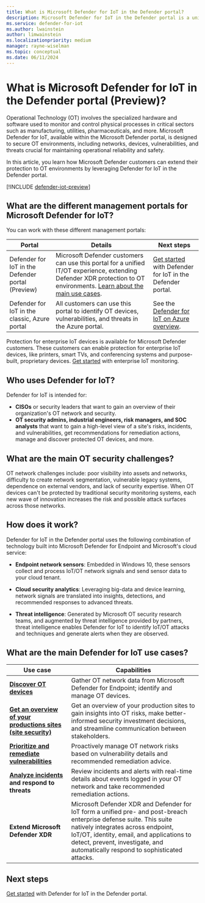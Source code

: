 ```yaml
---
title: What is Microsoft Defender for IoT in the Defender portal?
description: Microsoft Defender for IoT in the Defender portal is a unified security solution built specifically to identify IoT and OT devices, vulnerabilities, and threats.
ms.service: defender-for-iot
ms.author: lwainstein
author: limwainstein
ms.localizationpriority: medium
manager: rayne-wiselman
ms.topic: conceptual
ms.date: 06/11/2024
---
```


# What is Microsoft Defender for IoT in the Defender portal (Preview)?

Operational Technology (OT) involves the specialized hardware and software used to monitor and control physical processes in critical sectors such as manufacturing, utilities, pharmaceuticals, and more. Microsoft Defender for IoT, available within the Microsoft Defender portal, is designed to secure OT environments, including networks, devices, vulnerabilities, and threats crucial for maintaining operational reliability and safety.

In this article, you learn how Microsoft Defender customers can extend their protection to OT environments by leveraging Defender for IoT in the Defender portal.

[!INCLUDE [defender-iot-preview](../includes//defender-for-iot-defender-public-preview.md)]

## What are the different management portals for Microsoft Defender for IoT?

You can work with these different management portals:

|Portal|Details|Next steps|
|---|---|---|
|Defender for IoT in the Defender portal (Preview)|Microsoft Defender customers can use this portal for a unified IT/OT experience, extending Defender XDR protection to OT environments. [Learn about the main use cases](#what-are-the-main-defender-for-iot-use-cases).|[Get started](get-started.md) with Defender for IoT in the Defender portal.|
|Defender for IoT in the classic, Azure portal|All customers can use this portal to identify OT devices, vulnerabilities, and threats in the Azure portal.|See the [Defender for IoT on Azure overview](/azure/defender-for-iot/organizations/overview).|

Protection for enterprise IoT devices is available for Microsoft Defender customers. These customers can enable protection for enterprise IoT devices, like printers, smart TVs, and conferencing systems and purpose-built, proprietary devices. [Get started](/defender-for-iot/enterprise-iot-get-started.md) with enterprise IoT monitoring.

## Who uses Defender for IoT?

Defender for IoT is intended for:

- **CISOs** or security leaders that want to gain an overview of their organization's OT network and security.
- **OT security admins, industrial engineers, risk managers, and SOC analysts** that want to gain a high-level view of a site's risks, incidents, and vulnerabilities, get recommendations for remediation actions, manage and discover protected OT devices, and more.

## What are the main OT security challenges?

OT network challenges include: poor visibility into assets and networks, difficulty to create network segmentation, vulnerable legacy systems, dependence on external vendors, and lack of security expertise. When OT devices can't be protected by traditional security monitoring systems, each new wave of innovation increases the risk and possible attack surfaces across those networks.

## How does it work?

Defender for IoT in the Defender portal uses the following combination of technology built into Microsoft Defender for Endpoint and Microsoft's cloud service:

- **Endpoint network sensors**: Embedded in Windows 10, these sensors collect and process IoT/OT network signals and send sensor data to your cloud tenant.

- **Cloud security analytics**: Leveraging big-data and device learning, network signals are translated into insights, detections, and recommended responses to advanced threats.

- **Threat intelligence**: Generated by Microsoft OT security research teams, and augmented by threat intelligence provided by partners, threat intelligence enables Defender for IoT to identify IoT/OT attacks and techniques and generate alerts when they are observed.

## What are the main Defender for IoT use cases?

|Use case|Capabilities|
|---|---|
|**[Discover OT devices](manage-devices-inventory.md)**|Gather OT network data from Microsoft Defender for Endpoint; identify and  manage OT devices.|
|**[Get an overview of your productions sites (site security)](site-security-overview.md)**|Get an overview of your production sites to gain insights into OT risks, make better-informed security investment decisions, and streamline communication between stakeholders.|
|**[Prioritize and remediate vulnerabilities](prioritize-vulnerabilities.md)**|Proactively manage OT network risks based on vulnerability details and recommended remediation advice.|
|**[Analyze incidents](investigate-threats.md) and respond to threats**|Review incidents and alerts with real-time details about events logged in your OT network and take recommended remediation actions.|
|**Extend Microsoft Defender XDR**|Microsoft Defender XDR and Defender for IoT form a unified pre- and post-breach enterprise defense suite. This suite natively integrates across endpoint, IoT/OT, identity, email, and applications to detect, prevent, investigate, and automatically respond to sophisticated attacks.|

## Next steps

[Get started](get-started.md) with Defender for IoT in the Defender portal.
